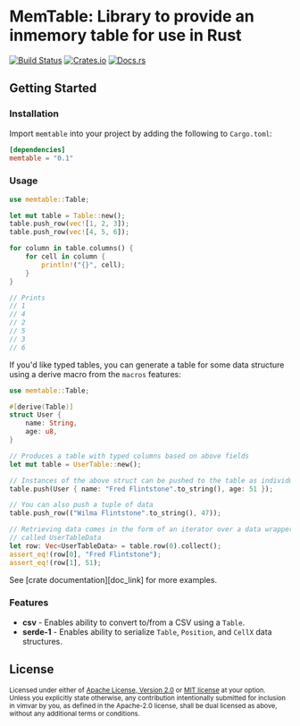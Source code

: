 # MemTable: Library to provide an inmemory table for use in Rust

[![Build Status][build_img]][build_lnk]
[![Crates.io][crates_img]][crates_lnk]
[![Docs.rs][doc_img]][doc_lnk]

## Getting Started

### Installation

Import `memtable` into your project by adding the following to `Cargo.toml`:

```toml
[dependencies]
memtable = "0.1"
```

### Usage

```rust
use memtable::Table;

let mut table = Table::new();
table.push_row(vec![1, 2, 3]);
table.push_row(vec![4, 5, 6]);

for column in table.columns() {
    for cell in column {
        println!("{}", cell);
    }
}

// Prints
// 1
// 4
// 2
// 5
// 3
// 6
```

If you'd like typed tables, you can generate a table for some data structure
using a derive macro from the `macros` features:

```rust
use memtable::Table;

#[derive(Table)]
struct User {
    name: String,
    age: u8,
}

// Produces a table with typed columns based on above fields
let mut table = UserTable::new();

// Instances of the above struct can be pushed to the table as individual rows
table.push(User { name: "Fred Flintstone".to_string(), age: 51 });

// You can also push a tuple of data
table.push_row(("Wilma Flintstone".to_string(), 47));

// Retrieving data comes in the form of an iterator over a data wrapper
// called UserTableData
let row: Vec<UserTableData> = table.row(0).collect();
assert_eq!(row[0], "Fred Flintstone");
assert_eq!(row[1], 51);
```

See [crate documentation][doc_link] for more examples.

### Features

- **csv** - Enables ability to convert to/from a CSV using a `Table`.
- **serde-1** - Enables ability to serialize `Table`, `Position`, and `CellX`
  data structures.

## License

<sup>
Licensed under either of <a href="LICENSE-APACHE">Apache License, Version
2.0</a> or <a href="LICENSE-MIT">MIT license</a> at your option.
</sup>

<br>

<sub>
Unless you explicitly state otherwise, any contribution intentionally submitted
for inclusion in vimvar by you, as defined in the Apache-2.0 license, shall be
dual licensed as above, without any additional terms or conditions.
</sub>

[build_img]: https://github.com/chipsenkbeil/memtable/workflows/CI/badge.svg
[build_lnk]: https://github.com/chipsenkbeil/memtable/actions
[crates_img]: https://img.shields.io/crates/v/memtable.svg
[crates_lnk]: https://crates.io/crates/memtable
[doc_img]: https://docs.rs/memtable/badge.svg
[doc_lnk]: https://docs.rs/memtable
